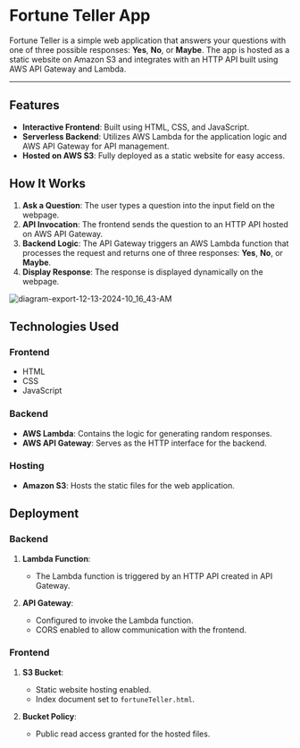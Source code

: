 # Fortune Teller App

Fortune Teller is a simple web application that answers your questions with one of three possible responses: **Yes**, **No**, or **Maybe**. The app is hosted as a static website on Amazon S3 and integrates with an HTTP API built using AWS API Gateway and Lambda.

---

## Features

- **Interactive Frontend**: Built using HTML, CSS, and JavaScript.
- **Serverless Backend**: Utilizes AWS Lambda for the application logic and AWS API Gateway for API management.
- **Hosted on AWS S3**: Fully deployed as a static website for easy access.

## How It Works

1. **Ask a Question**: The user types a question into the input field on the webpage.
2. **API Invocation**: The frontend sends the question to an HTTP API hosted on AWS API Gateway.
3. **Backend Logic**: The API Gateway triggers an AWS Lambda function that processes the request and returns one of three responses: **Yes**, **No**, or **Maybe**.
4. **Display Response**: The response is displayed dynamically on the webpage.

![diagram-export-12-13-2024-10_16_43-AM](https://github.com/user-attachments/assets/7fea66a9-c675-443d-8484-9b1768e48fb1)

## Technologies Used

### **Frontend**
- HTML
- CSS
- JavaScript

### **Backend**
- **AWS Lambda**: Contains the logic for generating random responses.
- **AWS API Gateway**: Serves as the HTTP interface for the backend.

### **Hosting**
- **Amazon S3**: Hosts the static files for the web application.

## Deployment

### Backend
1. **Lambda Function**:
   - The Lambda function is triggered by an HTTP API created in API Gateway.
  
2. **API Gateway**:
   - Configured to invoke the Lambda function.
   - CORS enabled to allow communication with the frontend.

### Frontend
1. **S3 Bucket**:
   - Static website hosting enabled.
   - Index document set to `fortuneTeller.html`.

2. **Bucket Policy**:
   - Public read access granted for the hosted files.
